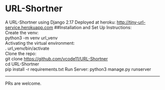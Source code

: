 # URL-Shortner
A URL-Shortner using Django 2.17
Deployed at heroku: http://tiny-url-service.herokuapp.com
##Installation and Set Up Instructions:<br>
Create the venv:<br>
python3 -m venv url_venv<br>
Activating the virtual environment:<br>
. url_venv/bin/activate<br>
Clone the repo:<br>
git clone https://github.com/vcode11/URL-Shortner<br>
cd URL-Shortner<br>
pip install -r requirements.txt
Run Server:
python3 manage.py runserver
<hr>
PRs are welcome.
